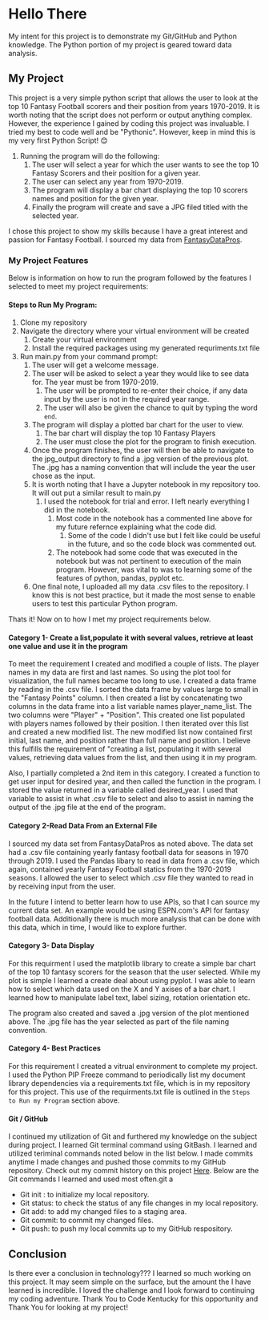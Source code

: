 # Hello There

My intent for this project is to demonstrate my Git/GitHub and Python knowledge. The Python portion of my project is geared toward data analysis.

## My Project 
This project is a very simple python script that allows the user to look at the top 10 Fantasy Football scorers and their position from years 1970-2019. It is worth noting that the script does not perform or output anything complex. However, the experience I gained by coding this project was invaluable. I tried my best to code well and be "Pythonic". However, keep in mind this is my very first Python Script! :blush:

1. Running the program will do the following:
    1. The user will select a year for which the user wants to see the top 10 Fantasy Scorers and their position for a given year. 
    2. The user can select any year from 1970-2019.
    3. The program will display a bar chart displaying the top 10 scorers names and position for the given year.
    4. Finally the program will create and save a JPG filed titled with the selected year.

I chose this project to show my skills because I have a great interest and passion for Fantasy Football. I sourced my data from [FantasyDataPros](https://www.fantasyfootballdatapros.com/csv_files).

### My Project Features
Below is information on how to run the program followed by the features I selected to meet my project requirements:

#### Steps to Run My Program:

1. Clone my repository 
2. Navigate the directory where your virtual environment will be created
    1. Create your virtual environment
    2. Install the required packages using my generated requriments.txt file
3. Run main.py from your command prompt:
    1. The user will get a welcome message.
    2. The user will be asked to select a year they would like to see data for. The year must be from 1970-2019.
        1. The user will be prompted to re-enter their choice, if any data input by the user is not in the required year range.
        2. The user will also be given the chance to quit by typing the word `end`.
    3. The program will display a plotted bar chart for the user to view.
        1. The bar chart will display the top 10 Fantasy Players
        2. The user must close the plot for the program to finish execution.
    4. Once the program finishes, the user will then be able to navigate to the jpg_output directory to find a .jpg version of the previous plot. The .jpg has a naming convention that will include the year the user chose as the input.
    5. It is worth noting that I have a Jupyter notebook in my repository too. It will out put a similar result to main.py
        1. I used the notebook for trial and error. I left nearly everything I did in the notebook. 
            1. Most code in the notebook has a commented line above for my future refernce explaining what the code did.
                1. Some of the code I didn't use but I felt like could be useful in the future, and so the code block was commented out.
            2. The notebook had some code that was executed in the notebook but was not pertinent to execution of the main program. However, was vital to was to learning some of the features of python, pandas, pyplot etc.  
    6. One final note, I uploaded all my data .csv files to the repository. I know this is not best practice, but it made the most sense to enable users to test this particular Python program.


Thats it! Now on to how I met my project requirements below.

#### Category 1- Create a list,populate it with several values, retrieve at least one value and use it in the program
To meet the requirement I created and modified a couple of lists. The player names in my data are first and last names. So using the plot tool for visualization, the full names became too long to use. I created a data frame by reading in the .csv file. I sorted the data frame by values large to small in the "Fantasy Points" column. I then created a list by concatenating two columns in the data frame into a list variable names player_name_list. The two columns were "Player" + "Position". This created one list populated with players names followed by their position. I then iterated over this list and created a new modified list. The new modified list now contained first initial, last name, and position rather than full name and position. I believe this fulfills the requirement of "creating a list, populating it with several values, retrieving data values from the list, and then using it in my program.

Also, I partially completed a 2nd item in this category. I created a function to get user input for desired year, and then called the function in the program. I stored the value returned in a variable called desired_year. I used that variable to assist in what .csv file to select and also to assist in naming the output of the .jpg file at the end of the program.

#### Category 2-Read Data From an External File
I sourced my data set from FantasyDataPros as noted above. The data set had a .csv file containing yearly fantasy football data for seasons in 1970 through 2019. I used the Pandas libary to read in data from a .csv file, which again, contained yearly Fantasy Football statics from the 1970-2019 seasons. I allowed the user to select which .csv file they wanted to read in by receiving input from the user.

In the future I intend to better learn how to use APIs, so that I can source my current data set. An example would be using ESPN.com's API for fantasy football data. Additionally there is much more analysis that can be done with this data, which in time, I would like to explore further.

#### Category 3- Data Display
For this requirment I used the matplotlib library to create a simple bar chart of the top 10 fantasy scorers for the season that the user selected. While my plot is simple I learned a create deal about using pyplot. I was able to learn how to select which data used on the X and Y axises of a bar chart. I learned how to manipulate label text, label sizing, rotation orientation etc.

The program also created and saved a .jpg version of the plot mentioned above. The .jpg file has the year selected as part of the file naming convention.

#### Category 4- Best Practices
For this requirement I created a vitrual environment to complete my project. I used the Python PIP Freeze command to periodically list my document library dependencies via a requirements.txt file, which is in my repository for this project. This use of the requirments.txt file is outlined in the `Steps to Run my Program` section above.

#### Git / GitHub

I continued my utilization of Git and furthered my knowledge on the subject during project. I learned Git terminal command using GitBash. I learned and utilized teriminal commands noted below in the list below. I made commits anytime I made changes and pushed those commits to my GitHub repository. Check out my commit history on this project [Here](https://github.com/dust39/FFL_project_2022/commits/main). Below are the Git commands I learned and used most often.git a

- Git init : to initialize my local repository.
- Git status: to check the status of any file changes in my local repository.
- Git add: to add my changed files to a staging area.
- Git commit: to commit my changed files.
- Git push: to push my local commits up to my GitHub respository.

## Conclusion
Is there ever a conclusion in technology??? I learned so much working on this project. It may seem simple on the surface, but the amount the I have learned is incredible. I loved the challenge and I look forward to continuing my coding adventure. Thank You to Code Kentucky for this opportunity and Thank You for looking at my project!
